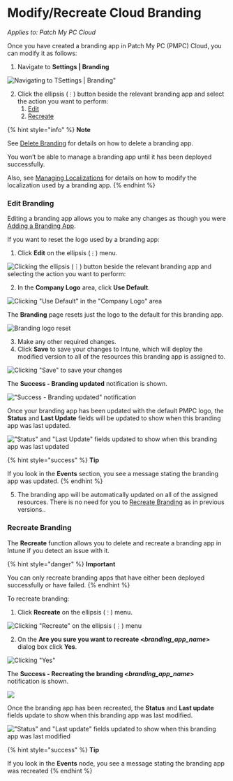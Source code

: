 # Modify/Recreate Cloud Branding

_Applies to: Patch My PC Cloud_

Once you have created a branding app in Patch My PC (PMPC) Cloud, you can modify it as follows:

1. Navigate to **Settings | Branding**

![Navigating  to TSettings | Branding&#x22;](/_images/image%20%282411%29.png "Navigating  to TSettings | Branding&#x22;")

2. Click the ellipsis (`⋮`) button beside the relevant branding app and select the action you want to perform:
   1. [Edit](modify-recreate-cloud-branding.md#edit-branding)
   2. [Recreate](modify-recreate-cloud-branding.md#recreate-branding)

{% hint style="info" %}
**Note**

See [Delete Branding](delete-cloud-branding.md) for details on how to delete a branding app.

You won’t be able to manage a branding app until it has been deployed successfully.

Also, see [Managing Localizations](manage-localizations-in-cloud.md) for details on how to modify the localization used by a branding app.
{% endhint %}

### Edit Branding

Editing a branding app allows you to make any changes as though you were [Adding a Branding App](add-cloud-branding.md).

If you want to reset the logo used by a branding app:

1. Click **Edit** on the ellipsis (`⋮`) menu.

![Clicking the ellipsis (⋮) button beside the relevant branding app and selecting the action you want to perform:](/_images/image%20%282659%29.png "Clicking the ellipsis (⋮) button beside the relevant branding app and selecting the action you want to perform:")

2. In the **Company Logo** area, click **Use Default**.

![Clicking &#x22;Use Default&#x22; in the &#x22;Company Logo&#x22; area](/_images/image%20%282413%29.png "Clicking &#x22;Use Default&#x22; in the &#x22;Company Logo&#x22; area")

The **Branding** page resets just the logo to the default for this branding app.

![Branding logo reset](/_images/image%20%282414%29.png "Branding logo reset")

3. Make any other required changes.
4. Click **Save** to save your changes to Intune, which will deploy the modified version to all of the resources this branding app is assigned to.

![Clicking &#x22;Save&#x22; to save your changes](/_images/image%20%282415%29.png "Clicking &#x22;Save&#x22; to save your changes")

The **Success - Branding updated** notification is shown.

![&#x22;Success - Branding updated&#x22; notification](/_images/image%20%282680%29.png "&#x22;Success - Branding updated&#x22; notification")

Once your branding app has been updated with the default PMPC logo, the **Status** and **Last Update** fields will be updated to show when this branding app was last updated.

![&#x22;Status&#x22; and &#x22;Last Update&#x22; fields updated to show when this branding app was last updated](/_images/image%20%282681%29.png "&#x22;Status&#x22; and &#x22;Last Update&#x22; fields updated to show when this branding app was last updated")

{% hint style="success" %}
**Tip**

If you look in the **Events** section, you see a message stating the branding app was updated.
{% endhint %}

5. The branding app will be automatically updated on all of the assigned resources. There is no need for you to [Recreate Branding](modify-recreate-cloud-branding.md#recreate-branding) as in previous versions..

### Recreate Branding

The **Recreate** function allows you to delete and recreate a branding app in Intune if you detect an issue with it.

{% hint style="danger" %}
**Important**

You can only recreate branding apps that have either been deployed successfully or have failed.
{% endhint %}

To recreate branding:

1. Click **Recreate** on the ellipsis (`⋮`) menu.

![Clicking &#x22;Recreate&#x22; on the ellipsis (⋮) menu](/_images/image%20%282682%29.png "Clicking &#x22;Recreate&#x22; on the ellipsis (⋮) menu")

2. On the **Are you sure you want to recreate <**_**branding\_app\_name**_**>** dialog box click **Yes**.

![Clicking &#x22;Yes&#x22;](/_images/image%20%282503%29.png "Clicking &#x22;Yes&#x22;")

The **Success - Recreating the branding <**_**branding\_app\_name**_**>** notification is shown.

![](/_images/image%20%282683%29.png "")

Once the branding app has been recreated, the **Status** and **Last update** fields update to show when this branding app was last modified.

![&#x22;Status&#x22; and &#x22;Last update&#x22; fields updated to show when this branding app was last modified](/_images/image%20%282684%29.png "&#x22;Status&#x22; and &#x22;Last update&#x22; fields updated to show when this branding app was last modified")

{% hint style="success" %}
**Tip**

If you look in the **Events** node, you see a message stating the branding app was recreated
{% endhint %}
